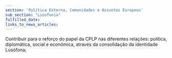 ```yaml
---
section: 'Política Externa, Comunidades e Assuntos Europeus'
sub_section: "Lusofonia"
fulfilled_date:
links_to_news_articles:
---
```


Contribuir para o reforço do papel da CPLP nas diferentes relações: política, diplomática, social e económica, através da consolidação da identidade Lusófona;